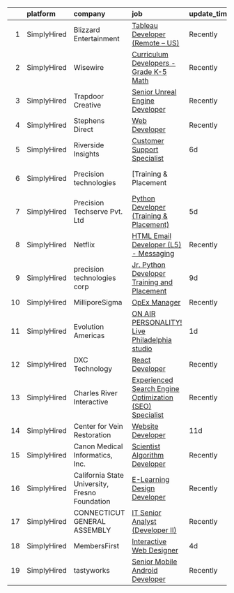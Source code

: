 

|    | platform    | company                                        | job                                                                                                                                                                       | update_time   | location         |
|---:|:------------|:-----------------------------------------------|:--------------------------------------------------------------------------------------------------------------------------------------------------------------------------|:--------------|:-----------------|
|  1 | SimplyHired | Blizzard Entertainment                         | [Tableau Developer (Remote – US)](https://www.simplyhired.com/job/31wXNnDLl9d26_yS5SsrUVeEUcBZb-rQsZLcxoCElNK5oefNxOBx2g?q=interactive+developer)                         | Recently      | Santa Monica, CA |
|  2 | SimplyHired | Wisewire                                       | [Curriculum Developers - Grade K-5 Math](https://www.simplyhired.com/job/o3Dvfmu9F4tfSIkE69AhpvwU2YF80eLGQZ46n7tpRrYQWocy6gHCRw?q=interactive+developer)                  | Recently      | Remote           |
|  3 | SimplyHired | Trapdoor Creative                              | [Senior Unreal Engine Developer](https://www.simplyhired.com/job/VcWCWHtjLMA3NItQmF-pp5chI5H-R1AzxKz_Y7ryC_LXd2DlzggXYQ?q=interactive+developer)                          | Recently      | Lehi, UT         |
|  4 | SimplyHired | Stephens Direct                                | [Web Developer](https://www.simplyhired.com/job/WfcEF0ucoyhMtkUbNdcWGjC67iwGiKdVMpOEhSPV5gIDpzux8axNCw?q=interactive+developer)                                           | Recently      | Kettering, OH    |
|  5 | SimplyHired | Riverside Insights                             | [Customer Support Specialist](https://www.simplyhired.com/job/VMEQKm2-m5QI6qb7PbIc-EiqsCm8e3U85PgQN_M-poznJRoYtY7joQ?q=interactive+developer)                             | 6d            | Remote           |
|  6 | SimplyHired | Precision technologies                         | [Training & Placement || Python Developer & UX Designer](https://www.simplyhired.com/job/W756xcdazeIn21V1gidCSpXOg99YTg0jlD-l8VnKEKESQCTvuPUevA?q=interactive+developer)  | 13d           | Remote           |
|  7 | SimplyHired | Precision Techserve Pvt. Ltd                   | [Python Developer (Training & Placement)](https://www.simplyhired.com/job/mOdBcHUBerelrjIKuzsTYRMa5KeBL1AfT9J_JPFaOF8WYx0d-JisSg?q=interactive+developer)                 | 5d            | Remote           |
|  8 | SimplyHired | Netflix                                        | [HTML Email Developer (L5) - Messaging](https://www.simplyhired.com/job/1bXVxt5BiO0MD0IViaSIetDkT_fhFoZwnqAbC8nd3-MrVMl4GV84Zg?q=interactive+developer)                   | Recently      | Remote           |
|  9 | SimplyHired | precision technologies corp                    | [Jr. Python Developer Training and Placement](https://www.simplyhired.com/job/7RdRy14s1lnOGD98xheaxjQoM9e3OJ8Ejhq2IDNGFNuWlnlADkYzbA?q=interactive+developer)             | 9d            | Remote           |
| 10 | SimplyHired | MilliporeSigma                                 | [OpEx Manager](https://www.simplyhired.com/job/lYo4v0Dm8UcBNuIVz_yNS-7EiYMv3HlY80WDkO3wg-pgLhZZ9EZB8w?q=interactive+developer)                                            | Recently      | Jaffrey, NH      |
| 11 | SimplyHired | Evolution Americas                             | [ON AIR PERSONALITY! Live Philadelphia studio](https://www.simplyhired.com/job/LRqUxmgtS57eGdhgbsLqp5y0cpOfg8gucJl5o0QReGGEO2LksYrSfA?q=interactive+developer)            | 1d            | Philadelphia, PA |
| 12 | SimplyHired | DXC Technology                                 | [React Developer](https://www.simplyhired.com/job/MTrIksRy1MPOQhsT30OSyMAXxpJiwq590T-G1B8IVrP6ops-pJZmDw?q=interactive+developer)                                         | Recently      | Remote           |
| 13 | SimplyHired | Charles River Interactive                      | [Experienced Search Engine Optimization (SEO) Specialist](https://www.simplyhired.com/job/2P3IU5TZjibQyfY2M80rvV0vZpN6FS3gLWXNp-1ECa9hx2FpJRWJ6g?q=interactive+developer) | Recently      | Lowell, MA       |
| 14 | SimplyHired | Center for Vein Restoration                    | [Website Developer](https://www.simplyhired.com/job/VBEqBXAIvBjp66eg9HUiJjsG4EsSyo-iPdCuBlhGSbVkeeoANDmPeA?q=interactive+developer)                                       | 11d           | Greenbelt, MD    |
| 15 | SimplyHired | Canon Medical Informatics, Inc.                | [Scientist Algorithm Developer](https://www.simplyhired.com/job/xeMyvvskHmQaeaJh2VgmXwaHMx2tq7HwAbGYZqrdg_2FWU-9CvYGEw?q=interactive+developer)                           | Recently      | Minnetonka, MN   |
| 16 | SimplyHired | California State University, Fresno Foundation | [E-Learning Design Developer](https://www.simplyhired.com/job/gIB6pHo13oezwawFLqndIPpOGn_hDmoWCrqZ7K3HGgUXJsmuvlqluw?q=interactive+developer)                             | Recently      | Fresno, CA       |
| 17 | SimplyHired | CONNECTICUT GENERAL ASSEMBLY                   | [IT Senior Analyst (Developer II)](https://www.simplyhired.com/job/2PRXP1yxUSbWVQbVJ2ZOE1rOb8x-g1wQ4xbBvhIxcWFvs6lS_tuwrA?q=interactive+developer)                        | Recently      | Hartford, CT     |
| 18 | SimplyHired | MembersFirst                                   | [Interactive Web Designer](https://www.simplyhired.com/job/BApHw7JGz5-TXEuoNQo_xTM4-1lhJYJe2kJ5_qyxwtF_akJ0pzfOFA?q=interactive+developer)                                | 4d            | Remote           |
| 19 | SimplyHired | tastyworks                                     | [Senior Mobile Android Developer](https://www.simplyhired.com/job/7mEPsD8af9lElJvB2UaaNxOCTxaPT2fBpHqzqqB5SA4ZAKpO5L7niw?q=interactive+developer)                         | Recently      | Chicago, IL      |